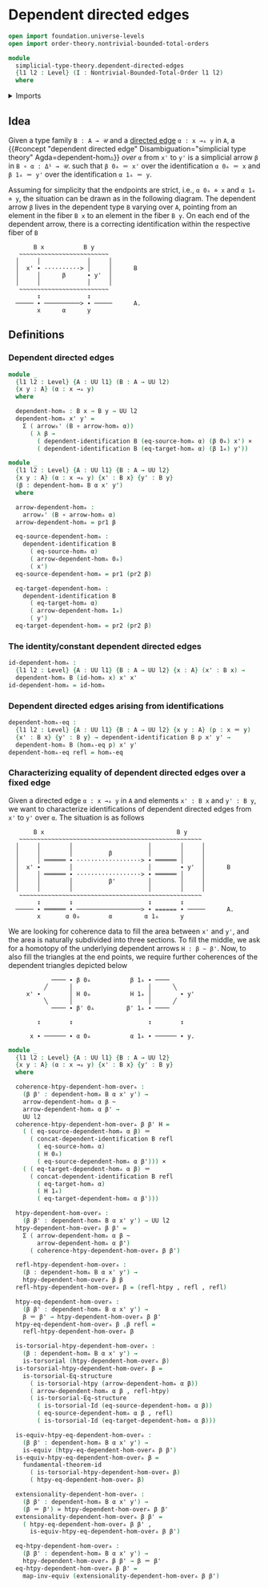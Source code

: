 # Dependent directed edges

```agda
open import foundation.universe-levels
open import order-theory.nontrivial-bounded-total-orders

module
  simplicial-type-theory.dependent-directed-edges
  {l1 l2 : Level} (I : Nontrivial-Bounded-Total-Order l1 l2)
  where
```

<details><summary>Imports</summary>

```agda
open import foundation.cartesian-product-types
open import foundation.contractible-types
open import foundation.dependent-identifications
open import foundation.dependent-pair-types
open import foundation.equality-dependent-pair-types
open import foundation.equivalences
open import foundation.function-extensionality
open import foundation.function-types
open import foundation.fundamental-theorem-of-identity-types
open import foundation.homotopies
open import foundation.homotopy-induction
open import foundation.identity-types
open import foundation.structure-identity-principle
open import foundation.torsorial-type-families
open import foundation.universe-levels

open import orthogonal-factorization-systems.extensions-maps

open import simplicial-type-theory.action-on-directed-edges-functions I
open import simplicial-type-theory.arrows I
open import simplicial-type-theory.directed-edges I
open import simplicial-type-theory.directed-interval-type I I
```

</details>

## Idea

Given a type family `B : A → 𝒰` and a
[directed edge](simplicial-type-theory.directed-edges.md) `α : x →▵ y` in `A`, a
{{#concept "dependent directed edge" Disambiguation="simplicial type theory" Agda=dependent-hom▵}}
_over_ `α` from `x'` to `y'` is a simplicial arrow `β` in `B ∘ α : Δ¹ → 𝒰`. such
that `β 0▵ ＝ x'` over the identification `α 0▵ ＝ x` and `β 1▵ ＝ y'` over the
identification `α 1▵ ＝ y`.

Assuming for simplicity that the endpoints are strict, i.e., `α 0▵ ≐ x` and
`α 1▵ ≐ y`, the situation can be drawn as in the following diagram. The
dependent arrow `β` lives in the dependent type `B` varying over `A`, pointing
from an element in the fiber `B x` to an element in the fiber `B y`. On each end
of the dependent arrow, there is a correcting identification within the
respective fiber of `B`

```text
       B x           B y
   ~~~~~~~~~~~~~~~~~~~~~~~~~
  │     │             │     │
  │  x' ∙ ··········> │     │      B
  │     │      β      ∙ y'  │
  │     │             │     │
   ~~~~~~~~~~~~~~~~~~~~~~~~~
        ↧             ↧
  ───── ∙ ──────────> ∙ ─────      A.
        x      α      y
```

## Definitions

### Dependent directed edges

```agda
module _
  {l1 l2 : Level} {A : UU l1} (B : A → UU l2)
  {x y : A} (α : x →▵ y)
  where

  dependent-hom▵ : B x → B y → UU l2
  dependent-hom▵ x' y' =
    Σ ( arrow▵' (B ∘ arrow-hom▵ α))
      ( λ β →
        ( dependent-identification B (eq-source-hom▵ α) (β 0▵) x') ×
        ( dependent-identification B (eq-target-hom▵ α) (β 1▵) y'))

module _
  {l1 l2 : Level} {A : UU l1} {B : A → UU l2}
  {x y : A} (α : x →▵ y) {x' : B x} {y' : B y}
  (β : dependent-hom▵ B α x' y')
  where

  arrow-dependent-hom▵ :
    arrow▵' (B ∘ arrow-hom▵ α)
  arrow-dependent-hom▵ = pr1 β

  eq-source-dependent-hom▵ :
    dependent-identification B
      ( eq-source-hom▵ α)
      ( arrow-dependent-hom▵ 0▵)
      ( x')
  eq-source-dependent-hom▵ = pr1 (pr2 β)

  eq-target-dependent-hom▵ :
    dependent-identification B
      ( eq-target-hom▵ α)
      ( arrow-dependent-hom▵ 1▵)
      ( y')
  eq-target-dependent-hom▵ = pr2 (pr2 β)
```

### The identity/constant dependent directed edges

```agda
id-dependent-hom▵ :
  {l1 l2 : Level} {A : UU l1} {B : A → UU l2} {x : A} (x' : B x) →
  dependent-hom▵ B (id-hom▵ x) x' x'
id-dependent-hom▵ = id-hom▵
```

### Dependent directed edges arising from identifications

```agda
dependent-hom▵-eq :
  {l1 l2 : Level} {A : UU l1} {B : A → UU l2} {x y : A} (p : x ＝ y)
  {x' : B x} {y' : B y} → dependent-identification B p x' y' →
  dependent-hom▵ B (hom▵-eq p) x' y'
dependent-hom▵-eq refl = hom▵-eq
```

### Characterizing equality of dependent directed edges over a fixed edge

Given a directed edge `α : x →▵ y` in `A` and elements `x' : B x` and
`y' : B y`, we want to characterize identifications of dependent directed edges
from `x'` to `y'` over `α`. The situation is as follows

```text
       B x                                     B y
   ~~~~~~~~~~~~~~~~~~~~~~~~~~~~~~~~~~~~~~~~~~~~~~~~~~~
  │     │        │                     │        │     │
  │     │        │          β          │        │     │
  │     │ ══════ ∙ ··················> ∙ ══════ │     │
  │  x' ∙        │                     │        ∙ y'  │      B
  │     │ ══════ ∙ ··················> ∙ ══════ │     │
  │     │        │          β'         │        │     │
  │     │        │                     │        │     │
   ~~~~~~~~~~~~~~~~~~~~~~~~~~~~~~~~~~~~~~~~~~~~~~~~~~~
        ↧        ↧                     ↧        ↧
  ───── ∙ ══════ ∙ ──────────────────> ∙ ====== ∙ ─────      A.
        x       α 0▵        α         α 1▵      y
```

We are looking for coherence data to fill the area between `x'` and `y'`, and
the area is naturally subdivided into three sections. To fill the middle, we ask
for a homotopy of the underlying dependent arrows `H : β ~ β'`. Now, to also
fill the triangles at the end points, we require further coherences of the
dependent triangles depicted below

```text
            ──── ∙ β 0▵           β 1▵ ∙ ────
          ╱      │                     │      ╲
     x' ∙        │ H 0▵           H 1▵ │        ∙ y'
          ╲      │                     │      ╱
            ──── ∙ β' 0▵         β' 1▵ ∙ ────

        ↧        ↧                     ↧        ↧

      x ∙ ────── ∙ α 0▵           α 1▵ ∙ ────── ∙ y.
```

```agda
module _
  {l1 l2 : Level} {A : UU l1} {B : A → UU l2}
  {x y : A} (α : x →▵ y) {x' : B x} {y' : B y}
  where

  coherence-htpy-dependent-hom-over▵ :
    (β β' : dependent-hom▵ B α x' y') →
    arrow-dependent-hom▵ α β ~
    arrow-dependent-hom▵ α β' →
    UU l2
  coherence-htpy-dependent-hom-over▵ β β' H =
    ( ( eq-source-dependent-hom▵ α β) ＝
      ( concat-dependent-identification B refl
        ( eq-source-hom▵ α)
        ( H 0▵)
        ( eq-source-dependent-hom▵ α β'))) ×
    ( ( eq-target-dependent-hom▵ α β) ＝
      ( concat-dependent-identification B refl
        ( eq-target-hom▵ α)
        ( H 1▵)
        ( eq-target-dependent-hom▵ α β')))

  htpy-dependent-hom-over▵ :
    (β β' : dependent-hom▵ B α x' y') → UU l2
  htpy-dependent-hom-over▵ β β' =
    Σ ( arrow-dependent-hom▵ α β ~
        arrow-dependent-hom▵ α β')
      ( coherence-htpy-dependent-hom-over▵ β β')

  refl-htpy-dependent-hom-over▵ :
    (β : dependent-hom▵ B α x' y') →
    htpy-dependent-hom-over▵ β β
  refl-htpy-dependent-hom-over▵ β = (refl-htpy , refl , refl)

  htpy-eq-dependent-hom-over▵ :
    (β β' : dependent-hom▵ B α x' y') →
    β ＝ β' → htpy-dependent-hom-over▵ β β'
  htpy-eq-dependent-hom-over▵ β .β refl =
    refl-htpy-dependent-hom-over▵ β

  is-torsorial-htpy-dependent-hom-over▵ :
    (β : dependent-hom▵ B α x' y') →
    is-torsorial (htpy-dependent-hom-over▵ β)
  is-torsorial-htpy-dependent-hom-over▵ β =
    is-torsorial-Eq-structure
      ( is-torsorial-htpy (arrow-dependent-hom▵ α β))
      ( arrow-dependent-hom▵ α β , refl-htpy)
      ( is-torsorial-Eq-structure
        ( is-torsorial-Id (eq-source-dependent-hom▵ α β))
        ( eq-source-dependent-hom▵ α β , refl)
        ( is-torsorial-Id (eq-target-dependent-hom▵ α β)))

  is-equiv-htpy-eq-dependent-hom-over▵ :
    (β β' : dependent-hom▵ B α x' y') →
    is-equiv (htpy-eq-dependent-hom-over▵ β β')
  is-equiv-htpy-eq-dependent-hom-over▵ β =
    fundamental-theorem-id
      ( is-torsorial-htpy-dependent-hom-over▵ β)
      ( htpy-eq-dependent-hom-over▵ β)

  extensionality-dependent-hom-over▵ :
    (β β' : dependent-hom▵ B α x' y') →
    (β ＝ β') ≃ htpy-dependent-hom-over▵ β β'
  extensionality-dependent-hom-over▵ β β' =
    ( htpy-eq-dependent-hom-over▵ β β' ,
      is-equiv-htpy-eq-dependent-hom-over▵ β β')

  eq-htpy-dependent-hom-over▵ :
    (β β' : dependent-hom▵ B α x' y') →
    htpy-dependent-hom-over▵ β β' → β ＝ β'
  eq-htpy-dependent-hom-over▵ β β' =
    map-inv-equiv (extensionality-dependent-hom-over▵ β β')
```
